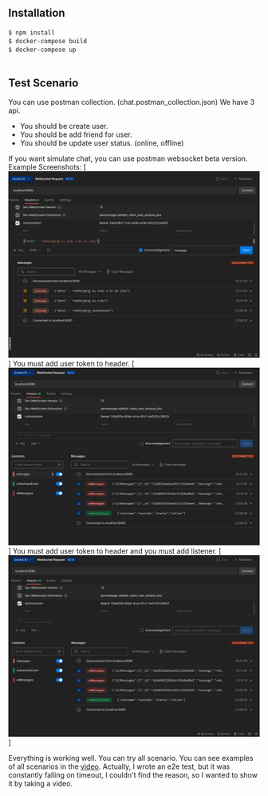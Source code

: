 
## Installation

```bash
$ npm install
$ docker-compose build
$ docker-compose up
 
```

## Test Scenario
You can use postman collection. (chat.postman_collection.json)
We have 3 api.
- You  should be create user.
- You should be add friend for user.
- You should be update user status. (online, offline)

If you want simulate chat, you can use postman websocket beta version.
Example Screenshots:
[![](screenshot/screenshot_2.png)]
You must add  user token to header.
[![](screenshot/screenshot_1.png)]
You must add  user token to header and you must add listener.
[![](screenshot/screenshot_3.png)]

Everything is working well. You can try all scenario.
You can see examples of all scenarios in the [video](https://youtu.be/dE8b4maCXN4). Actually, I wrote an e2e test, but it was constantly falling on timeout, I couldn't find the reason, so I wanted to show it by taking a video.


